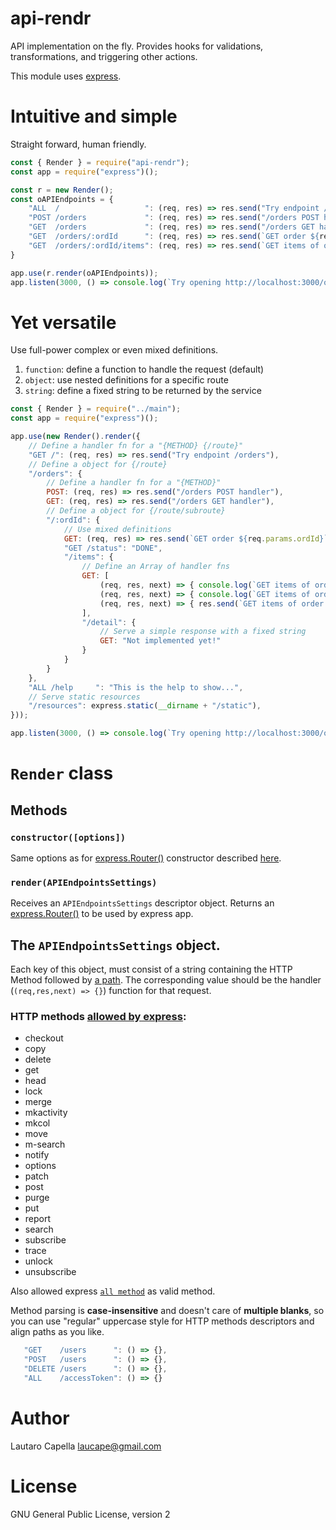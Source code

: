 # api-rendr

API implementation on the fly. Provides hooks for validations, transformations, and triggering other actions.

This module uses [express](https://expressjs.com).

# Intuitive and simple

Straight forward, human friendly.

```javascript
const { Render } = require("api-rendr");
const app = require("express")();

const r = new Render();
const oAPIEndpoints = {
    "ALL  /                   ": (req, res) => res.send("Try endpoint /orders"),
    "POST /orders             ": (req, res) => res.send("/orders POST handler"),
    "GET  /orders             ": (req, res) => res.send("/orders GET handler"),
    "GET  /orders/:ordId      ": (req, res) => res.send(`GET order ${req.params.ordId}`),
    "GET  /orders/:ordId/items": (req, res) => res.send(`GET items of order ${req.params.ordId}`)
}

app.use(r.render(oAPIEndpoints));
app.listen(3000, () => console.log(`Try opening http://localhost:3000/orders/1234/items`));
```

# Yet versatile

Use full-power complex or even mixed definitions.

1. `function`: define a function to handle the request (default)
1. `object`: use nested definitions for a specific route
1. `string`: define a fixed string to be returned by the service

```javascript
const { Render } = require("../main");
const app = require("express")();

app.use(new Render().render({
    // Define a handler fn for a "{METHOD} {/route}"
    "GET /": (req, res) => res.send("Try endpoint /orders"),
    // Define a object for {/route}
    "/orders": {
        // Define a handler fn for a "{METHOD}"
        POST: (req, res) => res.send("/orders POST handler"),
        GET: (req, res) => res.send("/orders GET handler"),
        // Define a object for {/route/subroute}
        "/:ordId": {
            // Use mixed definitions
            GET: (req, res) => res.send(`GET order ${req.params.ordId}`),
            "GET /status": "DONE",
            "/items": {
                // Define an Array of handler fns
                GET: [
                    (req, res, next) => { console.log(`GET items of order ${req.params.ordId} - first handler...`); next(); },
                    (req, res, next) => { console.log(`GET items of order ${req.params.ordId} - second handler...`); next(); },
                    (req, res, next) => { res.send(`GET items of order ${req.params.ordId} - third and last handler.`) },
                ],
                "/detail": {
                    // Serve a simple response with a fixed string
                    GET: "Not implemented yet!"
                }
            }
        }
    },
    "ALL /help     ": "This is the help to show...",
    // Serve static resources
    "/resources": express.static(__dirname + "/static"),
}));

app.listen(3000, () => console.log(`Try opening http://localhost:3000/orders/1234/items/detail`));
```

# `Render` class

## Methods

### `constructor([options])`

Same options as for [express.Router()](https://expressjs.com/es/4x/api.html#router) constructor described [here](https://expressjs.com/es/4x/api.html#express.router).

### `render(APIEndpointsSettings)`

Receives an `APIEndpointsSettings` descriptor object. Returns an [express.Router()](https://expressjs.com/es/4x/api.html#router) to be used by express app.

## The `APIEndpointsSettings` object.

Each key of this object, must consist of a string containing the HTTP Method followed by [a path](https://expressjs.com/es/4x/api.html#path-examples). The corresponding value should be the handler (`(req,res,next) => {}`) function for that request.

### HTTP methods [allowed by express](https://expressjs.com/es/4x/api.html#routing-methods):

 + checkout
 + copy
 + delete
 + get
 + head
 + lock
 + merge
 + mkactivity
 + mkcol
 + move
 + m-search
 + notify
 + options
 + patch
 + post
 + purge
 + put
 + report
 + search
 + subscribe
 + trace
 + unlock
 + unsubscribe

 Also allowed express [`all method`](https://expressjs.com/es/4x/api.html#router.all) as valid method.

 Method parsing is **case-insensitive** and doesn't care of **multiple blanks**, so you can use "regular" uppercase style for HTTP methods descriptors and align paths as you like.
 
 ```javascript
    "GET    /users      ": () => {},
    "POST   /users      ": () => {},
    "DELETE /users      ": () => {},
    "ALL    /accessToken": () => {}
 ```

# Author

Lautaro Capella <laucape@gmail.com>

# License 

GNU General Public License, version 2
